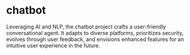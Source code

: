 # chatbot
Leveraging AI and NLP, the chatbot project crafts a user-friendly conversational agent. It adapts to diverse platforms, prioritizes security, evolves through user feedback, and envisions enhanced features for an intuitive user experience in the future.

